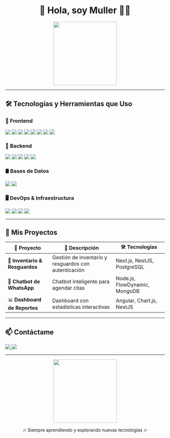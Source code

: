 <h1 align="center">🚀 Hola, soy Muller 👨‍💻</h1>
<p align="center">
  <img src="https://media.giphy.com/media/hqU2KkjW5bE2v2Z7Q2/giphy.gif" width="200">
</p>

---

## 🛠️ **Tecnologías y Herramientas que Uso**
### 🎨 **Frontend**
<p>
  <img src="https://img.shields.io/badge/HTML5-%23E34F26.svg?style=for-the-badge&logo=html5&logoColor=white">
  <img src="https://img.shields.io/badge/CSS3-%231572B6.svg?style=for-the-badge&logo=css3&logoColor=white">
  <img src="https://img.shields.io/badge/JavaScript-%23F7DF1E.svg?style=for-the-badge&logo=javascript&logoColor=black">
  <img src="https://img.shields.io/badge/TypeScript-%233178C6.svg?style=for-the-badge&logo=typescript&logoColor=white">
  <img src="https://img.shields.io/badge/Angular-%23DD0031.svg?style=for-the-badge&logo=angular&logoColor=white">
  <img src="https://img.shields.io/badge/React-%2361DAFB.svg?style=for-the-badge&logo=react&logoColor=black">
  <img src="https://img.shields.io/badge/Next.js-%23000000.svg?style=for-the-badge&logo=next.js&logoColor=white">
  <img src="https://img.shields.io/badge/Tailwind_CSS-%2306B6D4.svg?style=for-the-badge&logo=tailwind-css&logoColor=white">
</p>

### 🔧 **Backend**
<p>
  <img src="https://img.shields.io/badge/Node.js-%23339933.svg?style=for-the-badge&logo=node.js&logoColor=white">
  <img src="https://img.shields.io/badge/NestJS-%23E0234E.svg?style=for-the-badge&logo=nestjs&logoColor=white">
  <img src="https://img.shields.io/badge/.NET-%235C2D91.svg?style=for-the-badge&logo=dotnet&logoColor=white">
  <img src="https://img.shields.io/badge/SignalR-%2376d5f3.svg?style=for-the-badge&logo=signalr&logoColor=black">
  <img src="https://img.shields.io/badge/Prisma-2D3748?style=for-the-badge&logo=prisma&logoColor=white">
</p>

### 🛢 **Bases de Datos**
<p>
  <img src="https://img.shields.io/badge/PostgreSQL-%23336791.svg?style=for-the-badge&logo=postgresql&logoColor=white">
  <img src="https://img.shields.io/badge/MongoDB-%2347A248.svg?style=for-the-badge&logo=mongodb&logoColor=white">
</p>

### 🖥️ **DevOps & Infraestructura**
<p>
  <img src="https://img.shields.io/badge/Docker-%232496ED.svg?style=for-the-badge&logo=docker&logoColor=white">
  <img src="https://img.shields.io/badge/Kubernetes-%23326CE5.svg?style=for-the-badge&logo=kubernetes&logoColor=white">
  <img src="https://img.shields.io/badge/Nginx-%23009639.svg?style=for-the-badge&logo=nginx&logoColor=white">
  <img src="https://img.shields.io/badge/GitHub_Actions-%232088FF.svg?style=for-the-badge&logo=github-actions&logoColor=white">
</p>

---

## 📂 **Mis Proyectos**
| 🚀 Proyecto | 📜 Descripción | 🛠 Tecnologías |
|------------|--------------|-------------|
| 🏢 **Inventario & Resguardos** | Gestión de inventario y resguardos con autenticación | Next.js, NestJS, PostgreSQL |
| 🤖 **Chatbot de WhatsApp** | Chatbot inteligente para agendar citas | Node.js, FlowDynamic, MongoDB |
| 📊 **Dashboard de Reportes** | Dashboard con estadísticas interactivas | Angular, Chart.js, NestJS |

---

## 📫 **Contáctame**
<p>
  <a href="https://linkedin.com/in/oscar-roberto-muller-ochoa-781b12269">
    <img src="https://img.shields.io/badge/LinkedIn-%230077B5.svg?style=for-the-badge&logo=linkedin&logoColor=white">
  </a>
  <a href="mailto:oscarmuller.om@gmail.com">
    <img src="https://img.shields.io/badge/Gmail-%23D14836.svg?style=for-the-badge&logo=gmail&logoColor=white">
  </a>
</p>

---

<p align="center">
  <img src="https://media.giphy.com/media/jRf5fsnDhp16fQmpfN/giphy.gif" width="200">
</p>

<p align="center">🔥 Siempre aprendiendo y explorando nuevas tecnologías 🔥</p>
